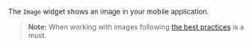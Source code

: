 The `Image` widget shows an image in your mobile application. 

> **Note:** When working with images following [the best practices](https://docs.nativescript.org/best-practices/images-optimisations) is a must.

